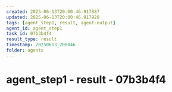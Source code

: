 ```yaml
---
created: 2025-06-13T20:00:46.917887
updated: 2025-06-13T20:00:46.917928
tags: [agent_step1, result, agent-output]
agent_id: agent_step1
task_id: 07b3b4f4
result_type: result
timestamp: 20250613_200046
folder: agents
---
```


# agent_step1 - result - 07b3b4f4

